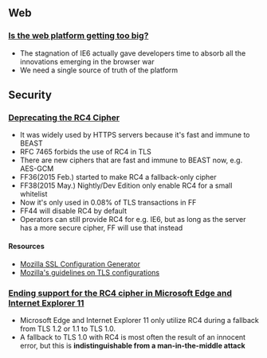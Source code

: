 ## Web

### [Is the web platform getting too big?](https://www.nczonline.net/blog/2015/09/is-the-web-platform-getting-too-big/)

* The stagnation of IE6 actually gave developers time to absorb all the innovations emerging in the browser war
* We need a single source of truth of the platform

## Security

### [Deprecating the RC4 Cipher](https://blog.mozilla.org/security/2015/09/11/deprecating-the-rc4-cipher/)

* It was widely used by HTTPS servers because it's fast and immune to BEAST
* RFC 7465 forbids the use of RC4 in TLS
* There are new ciphers that are fast and immune to BEAST now, e.g. AES-GCM
* FF36(2015 Feb.) started to make RC4 a fallback-only cipher
* FF38(2015 May.) Nightly/Dev Edition only enable RC4 for a small whitelist
* Now it's only used in 0.08% of TLS transactions in FF
* FF44 will disable RC4 by default
* Operators can still provide RC4 for e.g. IE6, but as long as the server has a more secure cipher, FF will use that instead

#### Resources

* [Mozilla SSL Configuration Generator](https://mozilla.github.io/server-side-tls/ssl-config-generator/)
* [Mozilla's guidelines on TLS configurations](https://wiki.mozilla.org/Security/Server_Side_TLS)

### [Ending support for the RC4 cipher in Microsoft Edge and Internet Explorer 11](http://blogs.windows.com/msedgedev/2015/09/01/ending-support-for-the-rc4-cipher-in-microsoft-edge-and-internet-explorer-11/)

* Microsoft Edge and Internet Explorer 11 only utilize RC4 during a fallback from TLS 1.2 or 1.1 to TLS 1.0.
* A fallback to TLS 1.0 with RC4 is most often the result of an innocent error, but this is **indistinguishable from a man-in-the-middle attack**


